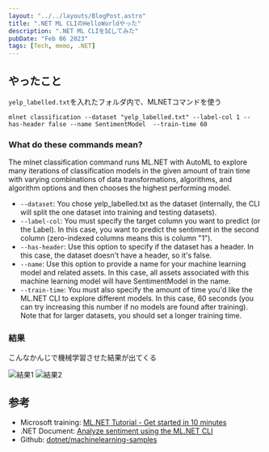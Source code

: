 ```yaml
---
layout: "../../layouts/BlogPost.astro"
title: ".NET ML CLIのHelloWorldやった"
description: ".NET ML CLIを試してみた"
pubDate: "Feb 06 2023"
tags: [Tech, memo, .NET]
---
```


## やったこと

`yelp_labelled.txt`を入れたフォルダ内で、MLNETコマンドを使う

``` shell
mlnet classification --dataset "yelp_labelled.txt" --label-col 1 --has-header false --name SentimentModel  --train-time 60
```

### What do these commands mean?

The mlnet classification command runs ML.NET with AutoML to explore many iterations of classification models in the given amount of train time with varying combinations of data transformations, algorithms, and algorithm options and then chooses the highest performing model.

- `--dataset`: You chose yelp_labelled.txt as the dataset (internally, the CLI will split the one dataset into training and testing datasets).
- `--label-col`: You must specify the target column you want to predict (or the Label). In this case, you want to predict the sentiment in the second column (zero-indexed columns means this is column "1").
- `--has-header`: Use this option to specify if the dataset has a header. In this case, the dataset doesn't have a header, so it's false.
- `--name`: Use this option to provide a name for your machine learning model and related assets. In this case, all assets associated with this machine learning model will have SentimentModel in the name.
- `--train-time`: You must also specify the amount of time you'd like the ML.NET CLI to explore different models. In this case, 60 seconds (you can try increasing this number if no models are found after training). Note that for larger datasets, you should set a longer training time.

### 結果

こんなかんじで機械学習させた結果が出てくる

![結果1](/assets/ML1.png)
![結果2](/assets/ML2.png)

## 参考

- Microsoft training: [ML.NET Tutorial - Get started in 10 minutes
](https://dotnet.microsoft.com/en-us/learn/ml-dotnet/get-started-tutorial/next)
- .NET Document: [Analyze sentiment using the ML.NET CLI](https://learn.microsoft.com/en-us/dotnet/machine-learning/tutorials/sentiment-analysis-cli?WT.mc_id=dotnet-35129-website)
- Github: [dotnet/machinelearning-samples](https://github.com/dotnet/machinelearning-samples)
